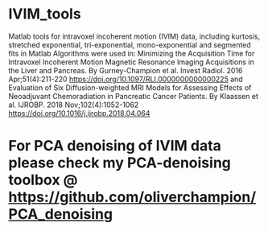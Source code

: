 # IVIM_tools
Matlab tools for intravoxel incoherent motion (IVIM) data, including kurtosis, stretched exponential, tri-exponential, mono-exponential and segmented fits in Matlab
Algorithms were used in:
Minimizing the Acquisition Time for Intravoxel Incoherent Motion Magnetic Resonance Imaging Acquisitions in the Liver and Pancreas. By Gurney-Champion et al. Invest Radiol. 2016 Apr;51(4):211-220 https://doi.org/10.1097/RLI.0000000000000225
and
Evaluation of Six Diffusion-weighted MRI Models for Assessing Effects of Neoadjuvant Chemoradiation in Pancreatic Cancer Patients. By Klaassen et al. IJROBP. 2018 Nov;102(4):1052-1062 https://doi.org/10.1016/j.ijrobp.2018.04.064

# For PCA denoising of IVIM data please check my PCA-denoising toolbox @ https://github.com/oliverchampion/PCA_denoising

